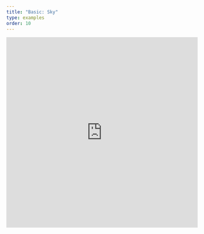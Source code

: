 ```yaml
---
title: "Basic: Sky"
type: examples
order: 10
---
```


<iframe width="100%" height="500" src="https://mozvr.github.io/aframe/examples/sky/" allowfullscreen="yes" frameborder="0"></iframe>
